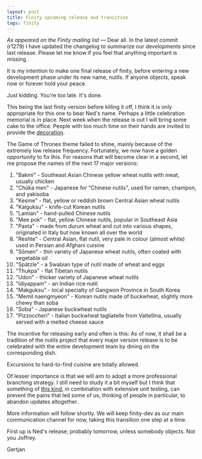 ```yaml
---
layout: post
title: Finity upcoming release and transition
tags: finity
---
```


_As appeared on the Finity mailing list_ &mdash; Dear all. In the latest commit
(r1279) I have updated the changelog to summarize our developments since last
release. Please let me know if you feel that anything important is missing.

It is my intention to make one final release of finity, before entering a new
development phase under its new name, nutils. If anyone objects, speak now or
forever hold your peace.

Just kidding. You're too late. It's done.

This being the last finity version before killing it off, I think it is only
appropriate for this one to bear Ned's name. Perhaps a little celebration
memorial is in place. Next week when the release is out I will bring some cake
to the office. People with too much time on their hands are invited to provide
the [decoration](http://notyourmommascookie.com/2012/04/game-of-thrones-cake-pops/).

The Game of Thrones theme failed to shine, mainly because of the extremely low
release frequency. Fortunately, we now have a golden opportunity to fix this.
For reasons that will become clear in a second, let me propose the names of the
next 17 major versions:

 01. "Bakmi" - Southeast Asian Chinese yellow wheat nutils with meat, usually chicken
 02. "Chūka men" - Japanese for "Chinese nutils", used for ramen, champon, and yakisoba
 03. "Kesme" - flat, yellow or reddish brown Central Asian wheat nutils
 04. "Kalguksu" - knife-cut Korean nutils
 05. "Lamian" - hand-pulled Chinese nutils
 06. "Mee pok" - flat, yellow Chinese nutils, popular in Southeast Asia
 07. "Pasta" - made from durum wheat and cut into various shapes, originated in Italy but now known all over the world
 08. "Reshte" - Central Asian, flat nutil, very pale in colour (almost white) used in Persian and Afghani cuisine
 09. "Sōmen" - thin variety of Japanese wheat nutils, often coated with vegetable oil
 10. "Spätzle" - a Swabian type of nutil made of wheat and eggs
 11. "Thukpa" - flat Tibetan nutils
 12. "Udon" - thicker variety of Japanese wheat nutils
 13. "Idiyappam" - an Indian rice nutil.
 14. "Makguksu" - local specialty of Gangwon Province in South Korea
 15. "Memil naengmyeon" - Korean nutils made of buckwheat, slightly more chewy than soba
 16. "Soba" - Japanese buckwheat nutils
 17. "Pizzoccheri" - Italian buckwheat tagliatelle from Valtellina, usually served with a melted cheese sauce

The incentive for releasing early and often is this: As of now, it shall be a
tradition of the nutils project that every major version release is to be
celebrated with the entire development team by dining on the corresponding
dish.

Excursions to hard-to-find cuisine are totally allowed.

Of lesser importance is that we will aim to adopt a more professional branching
strategy. I still need to study it a bit myself but I think that something of
[this kind](http://nvie.com/posts/a-successful-git-branching-model/), in
combination with extensive unit testing, can prevent the pains that led some of
us, thinking of people in particular, to abandon updates altogether.

More information will follow shortly. We will keep finity-dev as our main
communication channel for now, taking this transition one step at a time.

First up is Ned's release; probably tomorrow, unless somebody objects. Not you
Joffrey.

Gertjan
